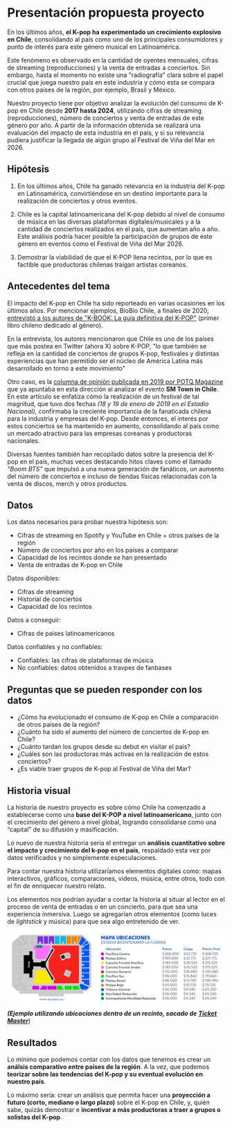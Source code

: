# Presentación propuesta proyecto 

En los últimos años, **el K-pop ha experimentado un crecimiento explosivo en Chile**, consolidando al país como uno de los principales consumidores y punto de interés para este género musical en Latinoamérica. 

Este fenómeno es observado en la cantidad de oyentes mensuales, cifras de streaming (reproducciones) y la venta de entradas a conciertos. Sin embargo, hasta el momento no existe una "radiografía" clara sobre el papel crucial que juega nuestro país en este industria y cómo esta se compara con otros países de la región, por ejemplo, Brasil y México. 

Nuestro proyecto tiene por objetivo analizar la evolución del consumo de K-pop en Chile desde **2017 hasta 2024**, utilizando cifras de streaming (reproducciones), número de conciertos y venta de entradas de este género por año. A partir de la información obtenida se realizará una evaluación del impacto de esta industria en el país, y si su relevancia pudiera justificar la llegada de algún grupo al Festival de Viña del Mar en 2026. 

## Hipótesis 

1. En los últimos años, Chile ha ganado relevancia en la industria del K-pop en Latinoamérica, convirtiéndose en un destino importante para la realización de conciertos y otros eventos. 

2. Chile es la capital latinoamericana del K-pop debido al nivel de consumo de música en las diversas plataformas digitales/musicales y a la cantidad de conciertos realizados en el país, que aumentan año a año. Este análisis podría hacer posible la participación de grupos de este género en eventos como el Festival de Viña del Mar 2026. 

3. Demostrar la viabilidad de que el K-POP llena recintos, por lo que es factible que productoras chilenas traigan artistas coreanos.

## Antecedentes del tema 

El impacto del K-pop en Chile ha sido reporteado en varias ocasiones en los últimos años. Por mencionar ejemplos, BíoBío Chile, a finales de 2020, [entrevistó a los autores de "K-BOOK: La guía definitiva del K-POP"](https://www.biobiochile.cl/noticias/artes-y-cultura/libros/2020/11/09/autores-del-k-book-afirman-que-chile-es-la-capital-latina-del-k-pop-y-dan-consejos-a-los-padres.shtml) (primer libro chileno dedicado al género). 

En la entrevista, los autores mencionaron que Chile es uno de los países que más postea en Twitter (ahora X) sobre K-POP, "lo que también se refleja en la cantidad de conciertos de grupos K-pop, festivales y distintas experiencias que han permitido ser el núcleo de América Latina más desarrollado en torno a este movimiento"

Otro caso, es la [columna de opinión publicada en 2019 por POTQ Magazine](https://www.potq.net/resenas/smtown-en-chile/) que ya apuntaba en esta dirección al analizar el evento **SM Town in Chile**. En este artículo se enfatiza cómo la realización de un festival de tal magnitud, que tuvo dos fechas *(18 y 19 de enero de 2019 en el Estadio Nacional)*, confirmaba la creciente importancia de la fanaticada chilena para la industria y empresas del K-pop. Desde entonces, el interés por estos conciertos se ha mantenido en aumento, consolidando al país como un mercado atractivo para las empresas coreanas y productoras nacionales. 

Diversas fuentes también han recopilado datos sobre la presencia del K-pop en el país, muchas veces destacando hitos claves como el llamado *"Boom BTS"* que impulsó a una nueva generación de fanáticos, un aumento del número de conciertos e incluso de tiendas físicas relacionadas con la venta de discos, merch y otros productos. 

## Datos 

Los datos necesarios para probar nuestra hipótesis son: 

- Cifras de streaming en Spotify y YouTube en Chile + otros países de la región 
- Número de conciertos por año en los países a comparar 
- Capacidad de los recintos donde se han presentado
- Venta de entradas de K-pop en Chile 

Datos disponibles: 

- Cifras de streaming 
- Historial de conciertos 
- Capacidad de los recintos 

Datos a conseguir: 

- Cifras de países latinoamericanos 

Datos confiables y no confiables: 

- Confiables: las cifras de plataformas de música 
- No confiables: datos obtenidos a travpes de fanbases 

## Preguntas que se pueden responder con los datos 

- ¿Cómo ha evolucionado el consumo de K-pop en Chile a comparación de otros países de la región? 
- ¿Cuánto ha sido el aumento del número de conciertos de K-pop en Chile? 
- ¿Cuánto tardan los grupos desde su debut en visitar el país? 
- ¿Cuáles son las productoras más activas en la realización de estos conciertos? 
- ¿Es viable traer grupos de K-pop al Festival de Viña del Mar? 

## Historia visual 

La historia de nuestro proyecto es sobre cómo Chile ha comenzado a establecerse como una **base del K-POP a nivel latinoamericano**, junto con el crecimiento del género a nivel global, logrando consolidarse como una “capital” de su difusión y masificación. 

Lo nuevo de nuestra historia sería el entregar un **análisis cuantitativo sobre el impacto y crecimiento del k-pop en el país**, respaldado esta vez por datos verificados y no simplemente especulaciones.  

Para contar nuestra historia utilizaríamos elementos digitales como: mapas interactivos, gráficos, comparaciones, videos, música, entre otros, todo con el fin de enriquecer nuestro relato. 

Los elementos nos podrían ayudar a contar la historia al situar al lector en el proceso de venta de entradas o en un concierto, para que sea una experiencia inmersiva. Luego se agregarían otros elementos (como luces de _lightstick_ y música) para que sea algo entretenido de ver.

![alt text](<imagenes/Entradas-skz.png>)
**_(Ejemplo utilizando ubicaciones dentro de un recinto, sacado de [Ticket Master](https://www.ticketmaster.cl/event/stray-kids-dominate-world-tour-2025)_**)  

## Resultados 

Lo mínimo que podemos contar con los datos que tenemos es crear un **análsis comparativo entre países de la región**. A la vez, que podemos **teorizar sobre las tendencias del K-pop y su eventual evolución en nuestro país**. 

Lo máximo sería: crear un análisis que permita hacer una **proyección a futuro (corto, mediano o largo plazo)** sobre el K-pop en Chile, y, quién sabe, quizás demostrar e **incentivar a más productoras a traer a grupos o solistas del K-pop**. 


